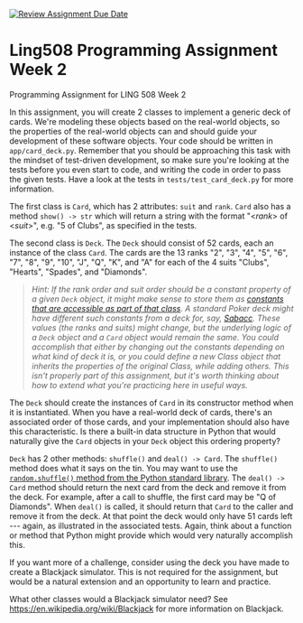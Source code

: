 [![Review Assignment Due Date](https://classroom.github.com/assets/deadline-readme-button-22041afd0340ce965d47ae6ef1cefeee28c7c493a6346c4f15d667ab976d596c.svg)](https://classroom.github.com/a/gXkrshpW)
# Ling508 Programming Assignment Week 2
Programming Assignment for LING 508 Week 2

In this assignment, you will create 2 classes to implement a generic deck of cards. We're modeling these objects based on
the real-world objects, so the properties of the real-world objects can and should guide your development of these
software objects. Your code should be written in `app/card_deck.py`. Remember that you should be approaching this task
with the mindset of test-driven development, so make sure you're looking at the tests before you even start to code, and
writing the code in order to pass the given tests. Have a look at the tests in `tests/test_card_deck.py` for more information. 

The first class is `Card`, which has 2 attributes: `suit` and `rank`. 
`Card` also has a method `show() -> str` which will return a string with the format "<*rank*> of <*suit*>", e.g. "5 of Clubs", as specified in the tests.

The second class is `Deck`. 
The `Deck` should consist of 52 cards, each an instance of the class `Card`. 
The cards are the 13 ranks "2", "3", "4", "5", "6", "7", "8", "9", "10", "J", "Q", "K", and "A" for each of the 4 suits 
"Clubs", "Hearts", "Spades", and "Diamonds".

> *Hint: If the rank order and suit order should be a constant property of a given `Deck` object, it might make sense to
  store them as
  [constants that are accessible as part of that class](https://realpython.com/python-constants/#putting-constants-together-with-related-code).
  A standard Poker deck might have different such constants from a deck for, say, [Sabacc](https://starwars.fandom.com/wiki/Sabacc#Cards). These
  values (the ranks and suits) might change, but the underlying logic of a `Deck` object and a `Card` object would remain the same. You could
  accomplish that either by changing out the constants depending on what kind of deck it is, or you could define a new Class object that
  inherits the properties of the original Class, while adding others. This isn't properly part of this assignment, but it's worth thinking
  about how to extend what you're practicing here in useful ways.*

The `Deck` should create the instances of `Card` in its constructor method when it is instantiated. When you have a real-world
deck of cards, there's an associated order of those cards, and your implementation should also have this characteristic. Is
there a built-in data structure in Python that would naturally give the `Card` objects in your `Deck` object this ordering property?

`Deck` has 2 other methods: `shuffle()` and `deal() -> Card`.
The `shuffle()` method does what it says on the tin. You may want to use the [`random.shuffle()` method from the Python 
standard library](https://docs.python.org/3.9/library/random.html#random.shuffle). The `deal() -> Card` method should
return the next card from the deck and remove it from the deck. 
For example, after a call to shuffle, the first card may be "Q of Diamonds". When `deal()` is called, it should return that
`Card` to the caller and remove it from the deck. At that point the deck would only have 51 cards left --- again, as illustrated
in the associated tests. Again, think about a function or method that Python might provide which would very naturally
accomplish this.

If you want more of a challenge, consider using the deck you have made to create a Blackjack simulator. 
This is not required for the assignment, but would be a natural extension and an opportunity to learn and practice.

What other classes would a Blackjack simulator need?
See https://en.wikipedia.org/wiki/Blackjack for more information on Blackjack.
